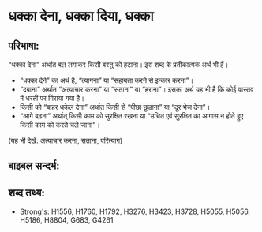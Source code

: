 # धक्का देना, धक्का दिया, धक्का #

## परिभाषा: ##

“धक्का देना” अर्थात बल लगाकर किसी वस्तु को हटाना। इस शब्द के प्रतीकात्मक अर्थ भी हैं।

* “धक्का देने” का अर्थ है, “त्यागना” या “सहायता करने से इन्कार करना”।
* “दबाना” अर्थात “अत्याचार करना” या “सताना” या “हराना”। इसका अर्थ यह भी है कि कोई वास्तव में धरती पर गिराया गया है।
* किसी को “बाहर धकेल देना” अर्थात किसी से “पीछा छुड़ाना” या “दूर भेज देना”।
* “आगे बढ़ना” अर्थात् किसी काम को सुरक्षित रखना या “उचित एवं सुरक्षित का आगास न होते हुए किसी काम को करते चले जाना”।

(यह भी देखें: [अत्याचार करना](../oppress.md), [सताना](../persecute.md), [परित्याग](../reject.md))

## बाइबल सन्दर्भ: ##

## शब्द तथ्य: ##

* Strong's: H1556, H1760, H1792, H3276, H3423, H3728, H5055, H5056, H5186, H8804, G683, G4261
